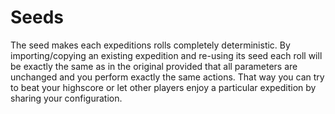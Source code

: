 # Seeds

The seed makes each expeditions rolls completely deterministic. By importing/copying an existing expedition and re-using its seed each roll will be exactly the same as in the original provided that all parameters are unchanged and you perform exactly the same actions. That way you can try to beat your highscore or let other players enjoy a particular expedition by sharing your configuration.
